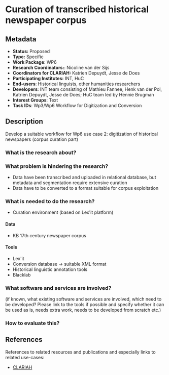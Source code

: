 # Curation of transcribed historical newspaper corpus

## Metadata

* **Status:**  Proposed
* **Type:** Specific
* **Work Package**: WP6
* **Research Coordinators:**:  Nicoline van der Sijs
* **Coordinators for CLARIAH:** Katrien Depuydt, Jesse de Does
* **Participating Institutes:** INT, HuC
* **End-users**: Historical linguists, other humanities researchers
* **Developers**: INT team consisting of Mathieu Fannee, Henk van der Pol, Katrien Depuydt, Jesse de Does; HuC team led by Hennie Brugman
* **Interest Groups**: Text
* **Task IDs**:  Wp3/Wp6 Workflow for Digitization and Conversion

## Description

Develop a suitable workflow for Wp6 use case 2: digitization of historical newspapers (corpus curation part)

### What is the research about?

### What problem is hindering the research?

* Data have been transcribed and uploaded in relational database, but metadata and segmentation require extensive curation
* Data have to be converted to a format suitable for corpus exploitation

### What is needed to do the research?

* Curation environment (based on Lex'it platform)

#### Data

* KB 17th century newspaper corpus

#### Tools

* Lex'it
* Conversion database -> suitable XML format
* Historical linguistic annotation tools
* Blacklab

### What software and services are involved?

(if known, what existing software and services are involved, which need to be developed? Please link to the tools if possible and specify whether it can be used as is, needs extra work, needs to be developed from scratch etc.)

### How to evaluate this?


## References

References to related resources and publications and especially links to related use-cases:

* [CLARIAH](https://clariah.nl)

